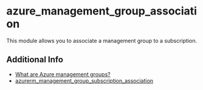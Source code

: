 # azure_management_group_association

This module allows you to associate a management group to a subscription.

## Additional Info

* [What are Azure management groups?](https://learn.microsoft.com/en-us/azure/governance/management-groups/overview)
* [azurerm_management_group_subscription_association](https://registry.terraform.io/providers/hashicorp/azurerm/latest/docs/resources/management_group_subscription_association)
